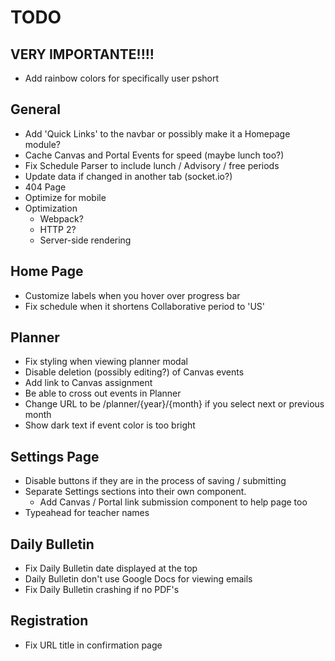 # TODO

## **VERY IMPORTANTE!!!!**
- Add rainbow colors for specifically user pshort

## General
- Add 'Quick Links' to the navbar or possibly make it a Homepage module?
- Cache Canvas and Portal Events for speed (maybe lunch too?)
- Fix Schedule Parser to include lunch / Advisory / free periods
- Update data if changed in another tab (socket.io?)
- 404 Page
- Optimize for mobile
- Optimization
  - Webpack?
  - HTTP 2?
  - Server-side rendering

## Home Page
- Customize labels when you hover over progress bar
- Fix schedule when it shortens Collaborative period to 'US'

## Planner
- Fix styling when viewing planner modal
- Disable deletion (possibly editing?) of Canvas events
- Add link to Canvas assignment
- Be able to cross out events in Planner
- Change URL to be /planner/{year}/{month} if you select next or previous month
- Show dark text if event color is too bright

## Settings Page
- Disable buttons if they are in the process of saving / submitting
- Separate Settings sections into their own component.
  - Add Canvas / Portal link submission component to help page too
- Typeahead for teacher names

## Daily Bulletin
- Fix Daily Bulletin date displayed at the top
- Daily Bulletin don't use Google Docs for viewing emails
- Fix Daily Bulletin crashing if no PDF's

## Registration
- Fix URL title in confirmation page
